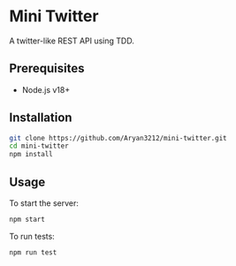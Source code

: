 # Mini Twitter

A twitter-like REST API using TDD.

## Prerequisites
- Node.js v18+

## Installation
```sh
git clone https://github.com/Aryan3212/mini-twitter.git
cd mini-twitter
npm install
```

## Usage
To start the server:
```sh
npm start
```
To run tests: 
```sh
npm run test
```

